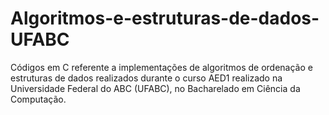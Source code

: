 # Algoritmos-e-estruturas-de-dados-UFABC
Códigos em C referente a implementações de algoritmos de ordenação e estruturas de dados realizados durante o curso AED1 realizado na Universidade Federal do ABC (UFABC), no Bacharelado em Ciência da Computação.

